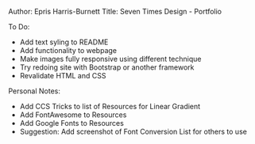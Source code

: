Author: Epris Harris-Burnett
Title: Seven Times Design - Portfolio

To Do:
- Add text syling to README
- Add functionality to webpage
- Make images fully responsive using different technique
- Try redoing site with Bootstrap or another framework
- Revalidate HTML and CSS

Personal Notes:
- Add CCS Tricks to list of Resources for Linear Gradient
- Add FontAwesome to Resources
- Add Google Fonts to Resources
- Suggestion: Add screenshot of Font Conversion List for others to use
